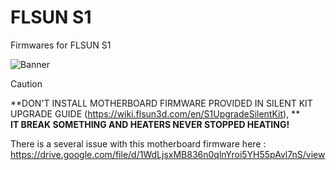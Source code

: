 # FLSUN S1
Firmwares for FLSUN S1

![Banner](https://github.com/user-attachments/assets/a2ebd6cd-e430-4d7b-a240-a8cac461b0c7)

> [!CAUTION]  
> **DON'T INSTALL MOTHERBOARD FIRMWARE PROVIDED IN SILENT KIT UPGRADE GUIDE (https://wiki.flsun3d.com/en/S1UpgradeSilentKit), **<br />
> **IT BREAK SOMETHING AND HEATERS NEVER STOPPED HEATING!**

There is a several issue with this motherboard firmware here : https://drive.google.com/file/d/1WdLjsxMB836n0qlnYroi5YH55pAvl7nS/view
